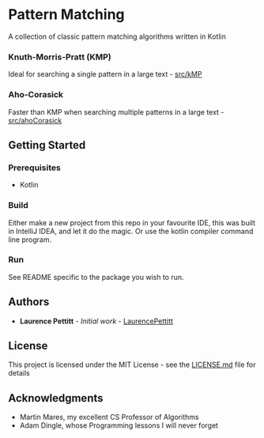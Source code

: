 # Pattern Matching 

A collection of classic pattern matching algorithms written in Kotlin

### Knuth-Morris-Pratt (KMP)
Ideal for searching a single pattern in a large text - [src/kMP](src/kMP)

### Aho-Corasick
Faster than KMP when searching multiple patterns in a large text - [src/ahoCorasick](src/ahoCorasick)

## Getting Started

### Prerequisites

 - Kotlin
 
### Build
Either make a new project from this repo in your favourite IDE, this was built in IntelliJ IDEA, and let it do the magic.
Or use the kotlin compiler command line program.

### Run
See README specific to the package you wish to run.

## Authors

* **Laurence Pettitt** - *Initial work* - [LaurencePettitt](https://github.com/LaurencePettitt)

## License

This project is licensed under the MIT License - see the [LICENSE.md](LICENSE.md) file for details

## Acknowledgments

* Martin Mares, my excellent CS Professor of Algorithms
* Adam Dingle, whose Programming lessons I will never forget
